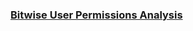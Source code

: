 ### [Bitwise User Permissions Analysis](https://leetcode.com/problems/bitwise-user-permissions-analysis)

